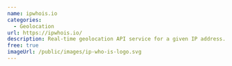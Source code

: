 ```yaml
---
name: ipwhois.io
categories:
  - Geolocation
url: https://ipwhois.io/
description: Real-time geolocation API service for a given IP address.
free: true
imageUrl: /public/images/ip-who-is-logo.svg
---
```


